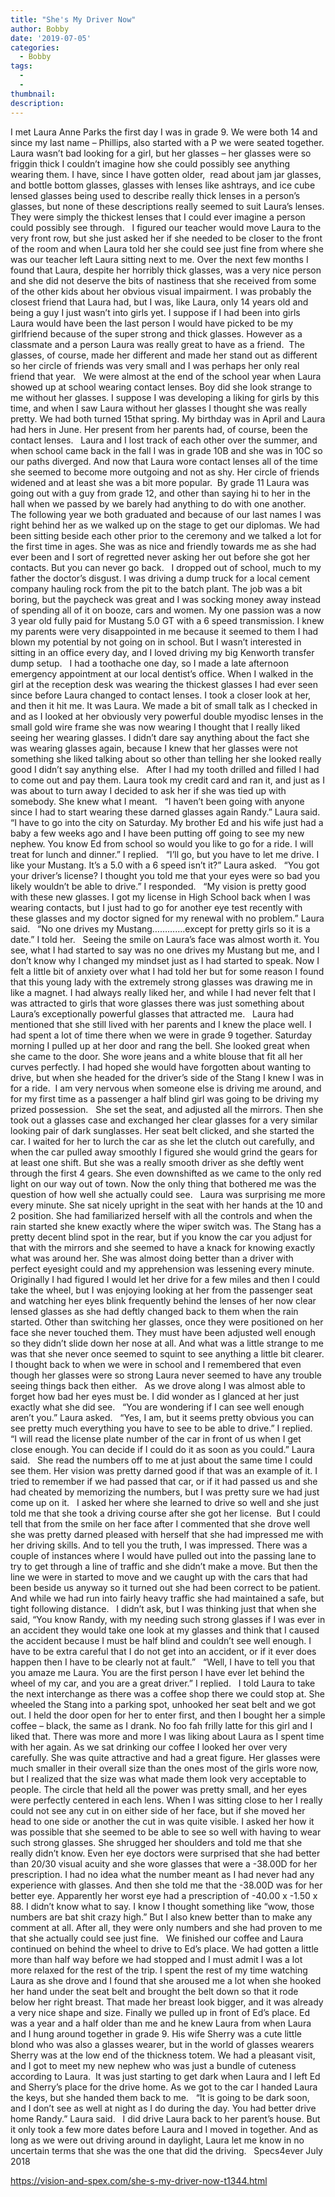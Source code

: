 ```yaml
---
title: "She's My Driver Now"
author: Bobby
date: '2019-07-05'
categories:
  - Bobby
tags:
  - 
  - 
thumbnail: 
description: 
---
```


I met Laura Anne Parks the first day I was in grade 9. We were both 14 and since my last name – Phillips, also started with a P we were seated together. Laura wasn’t bad looking for a girl, but her glasses – her glasses were so friggin thick I couldn’t imagine how she could possibly see anything wearing them. I have, since I have gotten older,  read about jam jar glasses, and bottle bottom glasses, glasses with lenses like ashtrays, and ice cube lensed glasses being used to describe really thick lenses in a person’s glasses, but none of these descriptions really seemed to suit Laura’s lenses. They were simply the thickest lenses that I could ever imagine a person could possibly see through.
 
I figured our teacher would move Laura to the very front row, but she just asked her if she needed to be closer to the front of the room and when Laura told her she could see just fine from where she was our teacher left Laura sitting next to me. Over the next few months I found that Laura, despite her horribly thick glasses, was a very nice person and she did not deserve the bits of nastiness that she received from some of the other kids about her obvious visual impairment. I was probably the closest friend that Laura had, but I was, like Laura, only 14 years old and being a guy I just wasn’t into girls yet. I suppose if I had been into girls Laura would have been the last person I would have picked to be my girlfriend because of the super strong and thick glasses. However as a classmate and a person Laura was really great to have as a friend.  The glasses, of course, made her different and made her stand out as different so her circle of friends was very small and I was perhaps her only real friend that year.
 
We were almost at the end of the school year when Laura showed up at school wearing contact lenses. Boy did she look strange to me without her glasses. I suppose I was developing a liking for girls by this time, and when I saw Laura without her glasses I thought she was really pretty. We had both turned 15that spring. My birthday was in April and Laura had hers in June. Her present from her parents had, of course, been the contact lenses.
 
Laura and I lost track of each other over the summer, and when school came back in the fall I was in grade 10B and she was in 10C so our paths diverged. And now that Laura wore contact lenses all of the time she seemed to become more outgoing and not as shy. Her circle of friends widened and at least she was a bit more popular.  By grade 11 Laura was going out with a guy from grade 12, and other than saying hi to her in the hall when we passed by we barely had anything to do with one another.
 
The following year we both graduated and because of our last names I was right behind her as we walked up on the stage to get our diplomas. We had been sitting beside each other prior to the ceremony and we talked a lot for the first time in ages. She was as nice and friendly towards me as she had ever been and I sort of regretted never asking her out before she got her contacts. But you can never go back.
 
I dropped out of school, much to my father the doctor’s disgust. I was driving a dump truck for a local cement company hauling rock from the pit to the batch plant. The job was a bit boring, but the paycheck was great and I was socking money away instead of spending all of it on booze, cars and women. My one passion was a now 3 year old fully paid for Mustang 5.0 GT with a 6 speed transmission. I knew my parents were very disappointed in me because it seemed to them I had blown my potential by not going on in school. But I wasn’t interested in sitting in an office every day, and I loved driving my big Kenworth transfer dump setup.
 
I had a toothache one day, so I made a late afternoon emergency appointment at our local dentist’s office. When I walked in the girl at the reception desk was wearing the thickest glasses I had ever seen since before Laura changed to contact lenses. I took a closer look at her, and then it hit me. It was Laura. We made a bit of small talk as I checked in and as I looked at her obviously very powerful double myodisc lenses in the small gold wire frame she was now wearing I thought that I really liked seeing her wearing glasses. I didn’t dare say anything about the fact she was wearing glasses again, because I knew that her glasses were not something she liked talking about so other than telling her she looked really good I didn’t say anything else.
 
After I had my tooth drilled and filled I had to come out and pay them. Laura took my credit card and ran it, and just as I was about to turn away I decided to ask her if she was tied up with somebody. She knew what I meant.
 
“I haven’t been going with anyone since I had to start wearing these darned glasses again Randy.” Laura said.
 
“I have to go into the city on Saturday. My brother Ed and his wife just had a baby a few weeks ago and I have been putting off going to see my new nephew. You know Ed from school so would you like to go for a ride. I will treat for lunch and dinner.” I replied.
 
“I’ll go, but you have to let me drive. I like your Mustang. It’s a 5.0 with a 6 speed isn’t it?” Laura asked.
 
“You got your driver’s license? I thought you told me that your eyes were so bad you likely wouldn’t be able to drive.” I responded.
 
“My vision is pretty good with these new glasses. I got my license in High School back when I was wearing contacts, but I just had to go for another eye test recently with these glasses and my doctor signed for my renewal with no problem.” Laura said.
 
“No one drives my Mustang………….except for pretty girls so it is a date.” I told her.
 
Seeing the smile on Laura’s face was almost worth it. You see, what I had started to say was no one drives my Mustang but me, and I don’t know why I changed my mindset just as I had started to speak. Now I felt a little bit of anxiety over what I had told her but for some reason I found that this young lady with the extremely strong glasses was drawing me in like a magnet. I had always really liked her, and while I had never felt that I was attracted to girls that wore glasses there was just something about Laura’s exceptionally powerful glasses that attracted me.
 
Laura had mentioned that she still lived with her parents and I knew the place well. I had spent a lot of time there when we were in grade 9 together. Saturday morning I pulled up at her door and rang the bell. She looked great when she came to the door. She wore jeans and a white blouse that fit all her curves perfectly. I had hoped she would have forgotten about wanting to drive, but when she headed for the driver’s side of the Stang I knew I was in for a ride.  I am very nervous when someone else is driving me around, and for my first time as a passenger a half blind girl was going to be driving my prized possession.
 
She set the seat, and adjusted all the mirrors. Then she took out a glasses case and exchanged her clear glasses for a very similar looking pair of dark sunglasses. Her seat belt clicked, and she started the car. I waited for her to lurch the car as she let the clutch out carefully, and when the car pulled away smoothly I figured she would grind the gears for at least one shift. But she was a really smooth driver as she deftly went through the first 4 gears. She even downshifted as we came to the only red light on our way out of town. Now the only thing that bothered me was the question of how well she actually could see.
 
Laura was surprising me more every minute. She sat nicely upright in the seat with her hands at the 10 and 2 position. She had familiarized herself with all the controls and when the rain started she knew exactly where the wiper switch was. The Stang has a pretty decent blind spot in the rear, but if you know the car you adjust for that with the mirrors and she seemed to have a knack for knowing exactly what was around her. She was almost doing better than a driver with perfect eyesight could and my apprehension was lessening every minute. Originally I had figured I would let her drive for a few miles and then I could take the wheel, but I was enjoying looking at her from the passenger seat and watching her eyes blink frequently behind the lenses of her now clear lensed glasses as she had deftly changed back to them when the rain started. Other than switching her glasses, once they were positioned on her face she never touched them. They must have been adjusted well enough so they didn’t slide down her nose at all. And what was a little strange to me was that she never once seemed to squint to see anything a little bit clearer. I thought back to when we were in school and I remembered that even though her glasses were so strong Laura never seemed to have any trouble seeing things back then either.
 
As we drove along I was almost able to forget how bad her eyes must be. I did wonder as I glanced at her just exactly what she did see.
 
“You are wondering if I can see well enough aren’t you.” Laura asked.
 
“Yes, I am, but it seems pretty obvious you can see pretty much everything you have to see to be able to drive.” I replied.
 
“I will read the license plate number of the car in front of us when I get close enough. You can decide if I could do it as soon as you could.” Laura said.
 
She read the numbers off to me at just about the same time I could see them. Her vision was pretty darned good if that was an example of it. I tried to remember if we had passed that car, or if it had passed us and she had cheated by memorizing the numbers, but I was pretty sure we had just come up on it.
 
I asked her where she learned to drive so well and she just told me that she took a driving course after she got her license.  But I could tell that from the smile on her face after I commented that she drove well she was pretty darned pleased with herself that she had impressed me with her driving skills. And to tell you the truth, I was impressed. There was a couple of instances where I would have pulled out into the passing lane to try to get through a line of traffic and she didn’t make a move. But then the line we were in started to move and we caught up with the cars that had been beside us anyway so it turned out she had been correct to be patient. And while we had run into fairly heavy traffic she had maintained a safe, but tight following distance.
 
I didn’t ask, but I was thinking just that when she said, “You know Randy, with my needing such strong glasses if I was ever in an accident they would take one look at my glasses and think that I caused the accident because I must be half blind and couldn’t see well enough. I have to be extra careful that I do not get into an accident, or if it ever does happen then I have to be clearly not at fault.”
 
“Well, I have to tell you that you amaze me Laura. You are the first person I have ever let behind the wheel of my car, and you are a great driver.” I replied.
 
I told Laura to take the next interchange as there was a coffee shop there we could stop at. She wheeled the Stang into a parking spot, unhooked her seat belt and we got out. I held the door open for her to enter first, and then I bought her a simple coffee – black, the same as I drank. No foo fah frilly latte for this girl and I liked that. There was more and more I was liking about Laura as I spent time with her again. As we sat drinking our coffee I looked her over very carefully. She was quite attractive and had a great figure. Her glasses were much smaller in their overall size than the ones most of the girls wore now, but I realized that the size was what made them look very acceptable to people. The circle that held all the power was pretty small, and her eyes were perfectly centered in each lens. When I was sitting close to her I really could not see any cut in on either side of her face, but if she moved her head to one side or another the cut in was quite visible. I asked her how it was possible that she seemed to be able to see so well with having to wear such strong glasses. She shrugged her shoulders and told me that she really didn’t know. Even her eye doctors were surprised that she had better than 20/30 visual acuity and she wore glasses that were a -38.00D for her prescription. I had no idea what the number meant as I had never had any experience with glasses. And then she told me that the -38.00D was for her better eye. Apparently her worst eye had a prescription of -40.00 x -1.50 x 88. I didn’t know what to say. I know I thought something like “wow, those numbers are bat shit crazy high.” But I also knew better than to make any comment at all. After all, they were only numbers and she had proven to me that she actually could see just fine. 
 
We finished our coffee and Laura continued on behind the wheel to drive to Ed’s place. We had gotten a little more than half way before we had stopped and I must admit I was a lot more relaxed for the rest of the trip. I spent the rest of my time watching Laura as she drove and I found that she aroused me a lot when she hooked her hand under the seat belt and brought the belt down so that it rode below her right breast. That made her breast look bigger, and it was already a very nice shape and size. Finally we pulled up in front of Ed’s place. Ed was a year and a half older than me and he knew Laura from when Laura and I hung around together in grade 9. His wife Sherry was a cute little blond who was also a glasses wearer, but in the world of glasses wearers Sherry was at the low end of the thickness totem. We had a pleasant visit, and I got to meet my new nephew who was just a bundle of cuteness according to Laura.  It was just starting to get dark when Laura and I left Ed and Sherry’s place for the drive home. As we got to the car I handed Laura the keys, but she handed them back to me.
 
“It is going to be dark soon, and I don’t see as well at night as I do during the day. You had better drive home Randy.” Laura said.
 
I did drive Laura back to her parent’s house. But it only took a few more dates before Laura and I moved in together. And as long as we were out driving around in daylight, Laura let me know in no uncertain terms that she was the one that did the driving. 
 
Specs4ever
July 2018

https://vision-and-spex.com/she-s-my-driver-now-t1344.html
